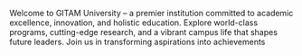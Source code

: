 Welcome to GITAM University – a premier institution committed to academic excellence, innovation, and holistic education. Explore world-class programs, cutting-edge research, and a vibrant campus life that shapes future leaders. Join us in transforming aspirations into achievements
